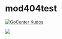 # mod404test

[![GoCenter Kudos](https://gocenter-test.jfrog.team/api/v1/badge/github.com%2Fjfrog-solutiontest%2Fmod404test)](https://gocenter-test.jfrog.team/github.com%2Fjfrog-solutiontest%2Fmod404test/info)

<a href="https://gocenter-test.jfrog.team/github.com%2Fjfrog-solutiontest%2Fmod404test/info"><img src="https://gocenter-test.jfrog.team/api/v1/badge/github.com%2Fjfrog-solutiontest%2Fmod404test"/></a>

